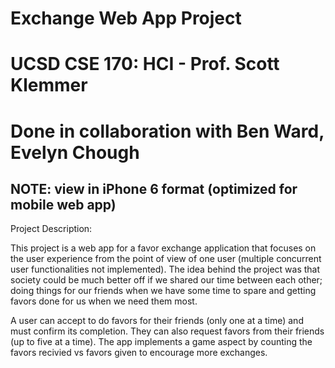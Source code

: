 Exchange Web App Project
====
UCSD CSE 170: HCI - Prof. Scott Klemmer
====
Done in collaboration with Ben Ward, Evelyn Chough
====

NOTE: view in iPhone 6 format (optimized for mobile web app)
----

Project Description:

This project is a web app for a favor exchange application that focuses on the user experience from the point of view of one user (multiple concurrent user functionalities not implemented). The idea behind the project was that society could be much better off if we shared our time between each other; doing things for our friends when we have some time to spare and getting favors done for us when we need them most. 

A user can accept to do favors for their friends (only one at a time) and must confirm its completion. They can also request favors from their friends (up to five at a time). The app implements a game aspect by counting the favors recivied vs favors given to encourage more exchanges.


